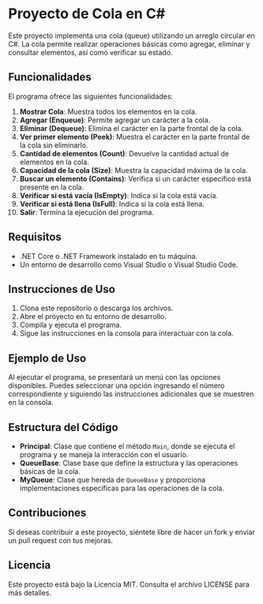 # Proyecto de Cola en C#

Este proyecto implementa una cola (queue) utilizando un arreglo circular en C#. La cola permite realizar operaciones básicas como agregar, eliminar y consultar elementos, así como verificar su estado.

## Funcionalidades

El programa ofrece las siguientes funcionalidades:

1. **Mostrar Cola**: Muestra todos los elementos en la cola.
2. **Agregar (Enqueue)**: Permite agregar un carácter a la cola.
3. **Eliminar (Dequeue)**: Elimina el carácter en la parte frontal de la cola.
4. **Ver primer elemento (Peek)**: Muestra el carácter en la parte frontal de la cola sin eliminarlo.
5. **Cantidad de elementos (Count)**: Devuelve la cantidad actual de elementos en la cola.
6. **Capacidad de la cola (Size)**: Muestra la capacidad máxima de la cola.
7. **Buscar un elemento (Contains)**: Verifica si un carácter específico está presente en la cola.
8. **Verificar si está vacía (IsEmpty)**: Indica si la cola está vacía.
9. **Verificar si está llena (IsFull)**: Indica si la cola está llena.
10. **Salir**: Termina la ejecución del programa.

## Requisitos

- .NET Core o .NET Framework instalado en tu máquina.
- Un entorno de desarrollo como Visual Studio o Visual Studio Code.

## Instrucciones de Uso

1. Clona este repositorio o descarga los archivos.
2. Abre el proyecto en tu entorno de desarrollo.
3. Compila y ejecuta el programa.
4. Sigue las instrucciones en la consola para interactuar con la cola.

## Ejemplo de Uso

Al ejecutar el programa, se presentará un menú con las opciones disponibles. Puedes seleccionar una opción ingresando el número correspondiente y siguiendo las instrucciones adicionales que se muestren en la consola.

## Estructura del Código

- **Principal**: Clase que contiene el método `Main`, donde se ejecuta el programa y se maneja la interacción con el usuario.
- **QueueBase**: Clase base que define la estructura y las operaciones básicas de la cola.
- **MyQueue**: Clase que hereda de `QueueBase` y proporciona implementaciones específicas para las operaciones de la cola.

## Contribuciones

Si deseas contribuir a este proyecto, siéntete libre de hacer un fork y enviar un pull request con tus mejoras.

## Licencia

Este proyecto está bajo la Licencia MIT. Consulta el archivo LICENSE para más detalles.